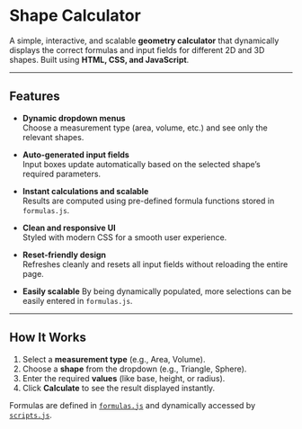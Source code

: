 # Shape Calculator

A simple, interactive, and scalable **geometry calculator** that dynamically displays the correct formulas and input fields for different 2D and 3D shapes. Built using **HTML, CSS, and JavaScript**.

---

## Features

- **Dynamic dropdown menus**  
  Choose a measurement type (area, volume, etc.) and see only the relevant shapes.

- **Auto-generated input fields**  
  Input boxes update automatically based on the selected shape’s required parameters.

- **Instant calculations and scalable**  
  Results are computed using pre-defined formula functions stored in `formulas.js`.

- **Clean and responsive UI**  
  Styled with modern CSS for a smooth user experience.

- **Reset-friendly design**  
  Refreshes cleanly and resets all input fields without reloading the entire page.

- **Easily scalable** 
  By being dynamically populated, more selections can be easily entered in `formulas.js`.

---

## How It Works

1. Select a **measurement type** (e.g., Area, Volume).  
2. Choose a **shape** from the dropdown (e.g., Triangle, Sphere).  
3. Enter the required **values** (like base, height, or radius).  
4. Click **Calculate** to see the result displayed instantly.

Formulas are defined in [`formulas.js`](./formulas.js) and dynamically accessed by [`scripts.js`](./scripts.js).
